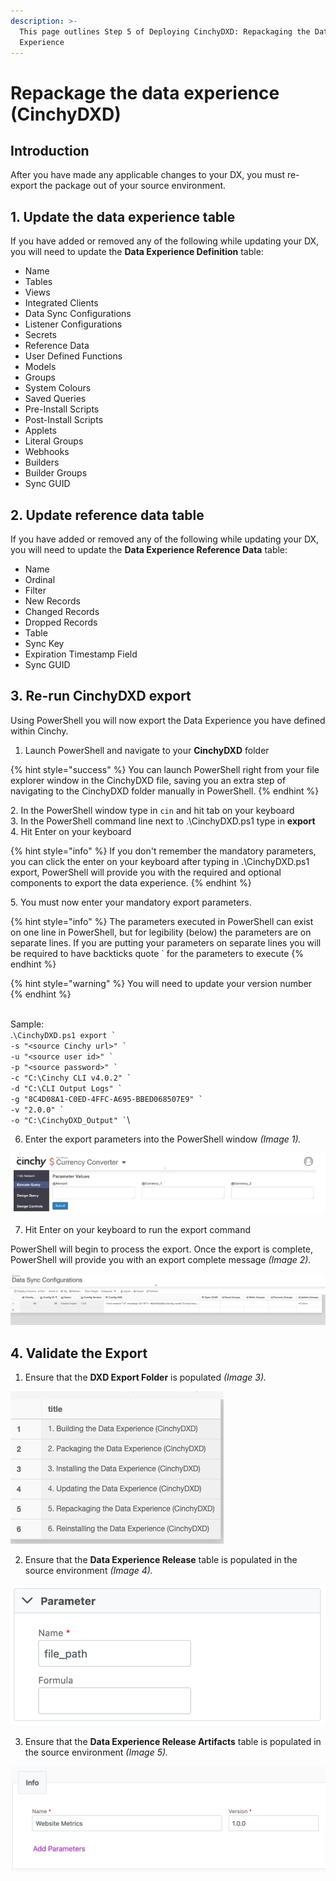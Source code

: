```yaml
---
description: >-
  This page outlines Step 5 of Deploying CinchyDXD: Repackaging the Data
  Experience
---
```


# Repackage the data experience (CinchyDXD)

## Introduction

After you have made any applicable changes to your DX, you must re-export the package out of your source environment.

## 1. Update the data experience table

If you have added or removed any of the following while updating your DX, you will need to update the **Data Experience Definition** table:

* Name
* Tables
* Views
* Integrated Clients
* Data Sync Configurations
* Listener Configurations
* Secrets
* Reference Data
* User Defined Functions
* Models
* Groups
* System Colours
* Saved Queries
* Pre-Install Scripts
* Post-Install Scripts
* Applets
* Literal Groups
* Webhooks
* Builders
* Builder Groups
* Sync GUID

## 2. Update reference data table

If you have added or removed any of the following while updating your DX, you will need to update the **Data Experience Reference Data** table:

* Name
* Ordinal
* Filter
* New Records
* Changed Records
* Dropped Records
* Table
* Sync Key
* Expiration Timestamp Field
* Sync GUID

## 3. Re-run CinchyDXD export

Using PowerShell you will now export the Data Experience you have defined within Cinchy.

1. Launch PowerShell and navigate to your **CinchyDXD** folder

{% hint style="success" %}
You can launch PowerShell right from your file explorer window in the CinchyDXD file, saving you an extra step of navigating to the CinchyDXD folder manually in PowerShell.
{% endhint %}

2\. In the PowerShell window type in `cin` and hit tab on your keyboard\
3\. In the PowerShell command line next to .\CinchyDXD.ps1 type in **export**\
4\. Hit Enter on your keyboard

{% hint style="info" %}
If you don't remember the mandatory parameters, you can click the enter on your keyboard after typing in .\CinchyDXD.ps1 export, PowerShell will provide you with the required and optional components to export the data experience.
{% endhint %}

5\. You must now enter your mandatory export parameters.

{% hint style="info" %}
The parameters executed in PowerShell can exist on one line in PowerShell, but for legibility (below) the parameters are on separate lines. If you are putting your parameters on separate lines you will be required to have backticks quote \` for the parameters to execute
{% endhint %}

{% hint style="warning" %}
You will need to update your version number
{% endhint %}

\
Sample:\
.`` \CinchyDXD.ps1 export ` ``\
`` -s "<source Cinchy url>" ` ``\
`` -u "<source user id>" ` ``\
`` -p "<source password>" ` ``\
`` -c "C:\Cinchy CLI v4.0.2" ` ``\
`` -d "C:\CLI Output Logs" ` ``\
`` -g "8C4D08A1-C0ED-4FFC-A695-BBED068507E9" ` ``\
`` -v "2.0.0" ` ``\
`` -o "C:\CinchyDXD_Output" ` ``\\

6. Enter the export parameters into the PowerShell window _(Image 1)._

![Image 1: Step 6](<../../../.gitbook/assets/image (147).png>)

7. Hit Enter on your keyboard to run the export command

PowerShell will begin to process the export. Once the export is complete, PowerShell will provide you with an export complete message _(Image 2)._

![Image 2: Step 7](<../../../.gitbook/assets/image (381).png>)

## 4. Validate the Export

1. Ensure that the **DXD Export Folder** is populated _(Image 3)._

![Image 3: Step 1](<../../../.gitbook/assets/image (55).png>)

2. Ensure that the **Data Experience Release** table is populated in the source environment _(Image 4)._

![Image 4: Step 2](<../../../.gitbook/assets/image (217).png>)

3. Ensure that the **Data Experience Release Artifacts** table is populated in the source environment _(Image 5)._

![Image 5: Step 3](<../../../.gitbook/assets/image (328).png>)
